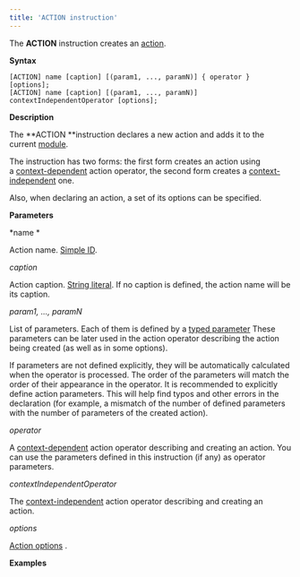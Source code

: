 ```yaml
---
title: 'ACTION instruction'
---
```


The **ACTION** instruction creates an [action](Actions.md).

**Syntax**

    [ACTION] name [caption] [(param1, ..., paramN)] { operator } [options];
    [ACTION] name [caption] [(param1, ..., paramN)] contextIndependentOperator [options];

**Description**

The **ACTION **instruction declares a new action and adds it to the current [module](Modules.md).

The instruction has two forms: the first form creates an action using a [context-dependent](Action-operator_36307157.html#Actionoperator-contextdependent) action operator, the second form creates a [context-independent](Property-operators_36307155.html#Propertyoperators-contextindependent) one.

Also, when declaring an action, a set of its options can be specified.   

**Parameters**

*name *

Action name. [Simple ID](IDs_1573053.html#IDs-id).

*caption*

Action caption. [String literal](Literals_35521071.html#Literals-strliteral). If no caption is defined, the action name will be its caption.  

*param1, ..., paramN*

List of parameters. Each of them is defined by a [typed parameter](IDs_1573053.html#IDs-paramid) These parameters can be later used in the action operator describing the action being created (as well as in some options).

If parameters are not defined explicitly, they will be automatically calculated when the operator is processed. The order of the parameters will match the order of their appearance in the operator. It is recommended to explicitly define action parameters. This will help find typos and other errors in the declaration (for example, a mismatch of the number of defined parameters with the number of parameters of the created action).

*operator*

A [context-dependent](Action-operator_36307157.html#Actionoperator-contextdependent) action operator describing and creating an action. You can use the parameters defined in this instruction (if any) as operator parameters.

*contextIndependentOperator*

The [context-independent](Action-operator_36307157.html#Actionoperator-contextindependent) action operator describing and creating an action. 

*options*

[Action options](Action_options.md) . 

**Examples**

